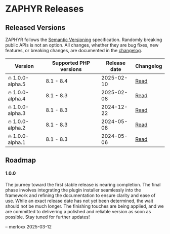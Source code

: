 # ZAPHYR Releases

## Released Versions

ZAPHYR follows the [Semantic Versioning](https://semver.org/) specification. Randomly breaking public APIs is not an
option. All changes, whether they are bug fixes, new features, or breaking changes, are documented in the
[changelog](https://github.com/zaphyr-org/framework/blob/master/CHANGELOG.md).

| Version                                                            | Supported PHP versions | Release date | Changelog                                                                                        |
|--------------------------------------------------------------------|------------------------|--------------|--------------------------------------------------------------------------------------------------|
| <span class="badge badge-soft badge-error">🔥 1.0.0-alpha.5</span> | 8.1 - 8.4              | 2025-02-10   | [Read](https://github.com/zaphyr-org/framework/blob/master/CHANGELOG.md#-v100-alpha5-2025-02-10) |
| <span class="badge badge-soft badge-error">🔥 1.0.0-alpha.4</span> | 8.1 - 8.3              | 2025-02-08   | [Read](https://github.com/zaphyr-org/framework/blob/master/CHANGELOG.md#-v100-alpha4-2025-02-08) |
| <span class="badge badge-soft badge-error">🔥 1.0.0-alpha.3</span> | 8.1 - 8.3              | 2024-12-22   | [Read](https://github.com/zaphyr-org/framework/blob/master/CHANGELOG.md#-v100-alpha3-2024-12-22) |
| <span class="badge badge-soft badge-error">🔥 1.0.0-alpha.2</span> | 8.1 - 8.3              | 2024-05-08   | [Read](https://github.com/zaphyr-org/framework/blob/master/CHANGELOG.md#-v100-alpha2-2024-05-11) |
| <span class="badge badge-soft badge-error">🔥 1.0.0-alpha.1</span> | 8.1 - 8.3              | 2024-05-06   | [Read](https://github.com/zaphyr-org/framework/blob/master/CHANGELOG.md#-v100-alpha1-2024-05-06) |

## Roadmap

#### 1.0.0

The journey toward the first stable release is nearing completion. The final phase involves integrating the plugin
installer seamlessly into the framework and refining the documentation to ensure clarity and ease of use. While an exact
release date has not yet been determined, the wait should not be much longer. The finishing touches are being applied,
and we are committed to delivering a polished and reliable version as soon as possible. Stay tuned for further updates!

– merloxx 2025-03-12
